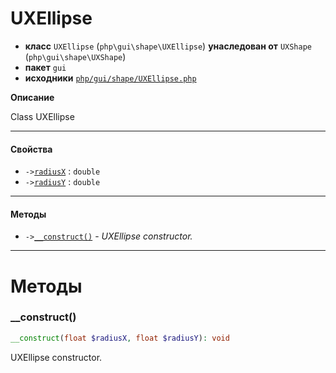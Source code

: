 # UXEllipse

- **класс** `UXEllipse` (`php\gui\shape\UXEllipse`) **унаследован от** `UXShape` (`php\gui\shape\UXShape`)
- **пакет** `gui`
- **исходники** [`php/gui/shape/UXEllipse.php`](./src/main/resources/JPHP-INF/sdk/php/gui/shape/UXEllipse.php)

**Описание**

Class UXEllipse

---

#### Свойства

- `->`[`radiusX`](#prop-radiusx) : `double`
- `->`[`radiusY`](#prop-radiusy) : `double`

---

#### Методы

- `->`[`__construct()`](#method-__construct) - _UXEllipse constructor._

---
# Методы

<a name="method-__construct"></a>

### __construct()
```php
__construct(float $radiusX, float $radiusY): void
```
UXEllipse constructor.